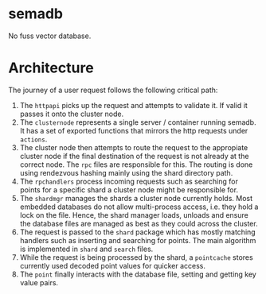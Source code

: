 # semadb

No fuss vector database.

# Architecture

The journey of a user request follows the following critical path:

1. The `httpapi` picks up the request and attempts to validate it. If valid it passes it onto the cluster node.
2. The `clusternode` represents a single server / container running semadb. It has a set of exported functions that mirrors the http requests under `actions`.
3. The cluster node then attempts to route the request to the appropiate cluster node if the final destination of the request is not already at the correct node. The `rpc` files are responsible for this. The routing is done using rendezvous hashing mainly using the shard directory path.
4. The `rpchandlers` process incoming requests such as searching for points for a specific shard a cluster node might be responsible for.
5. The `shardmgr` manages the shards a cluster node currently holds. Most embedded databases do not allow multi-process access, i.e. they hold a lock on the file. Hence, the shard manager loads, unloads and ensure the database files are managed as best as they could across the cluster.
6. The request is passed to the `shard` package which has mostly matching handlers such as inserting and searching for points. The main algorithm is implemented in `shard` and `search` files.
7. While the request is being processed by the shard, a `pointcache` stores currently used decoded point values for quicker access.
8. The `point` finally interacts with the database file, setting and getting key value pairs.

